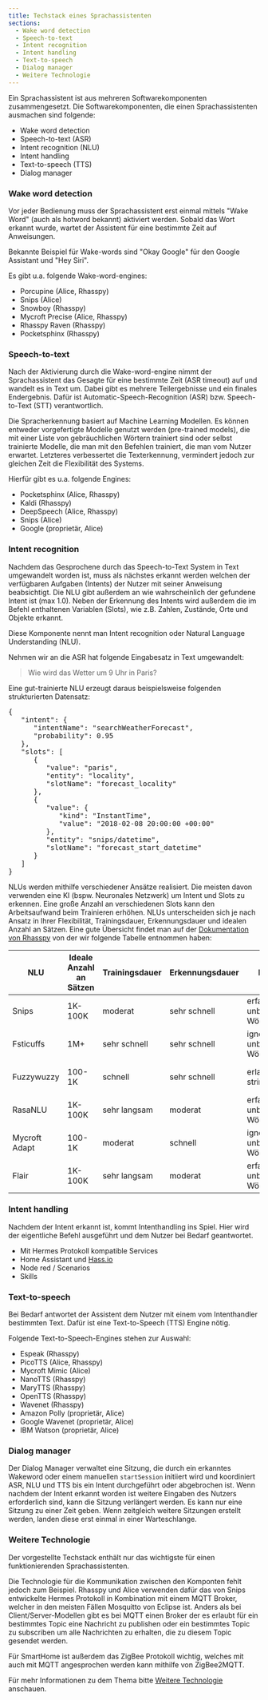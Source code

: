 ```yaml
---
title: Techstack eines Sprachassistenten
sections:
  - Wake word detection
  - Speech-to-text
  - Intent recognition
  - Intent handling
  - Text-to-speech
  - Dialog manager
  - Weitere Technologie
---
```


Ein Sprachassistent ist aus mehreren Softwarekomponenten zusammengesetzt. Die Softwarekomponenten, die einen Sprachassistenten ausmachen sind folgende:

- Wake word detection
- Speech-to-text (ASR)
- Intent recognition (NLU)
- Intent handling
- Text-to-speech (TTS)
- Dialog manager

### Wake word detection

Vor jeder Bedienung muss der Sprachassistent erst einmal mittels "Wake Word" (auch als hotword bekannt) aktiviert werden. Sobald das Wort erkannt wurde, wartet der Assistent für eine bestimmte Zeit auf Anweisungen.

Bekannte Beispiel für Wake-words sind "Okay Google" für den Google Assistant und "Hey Siri".

Es gibt u.a. folgende Wake-word-engines:

- Porcupine (Alice, Rhasspy)
- Snips (Alice)
- Snowboy (Rhasspy)
- Mycroft Precise (Alice, Rhasspy)
- Rhasspy Raven (Rhasspy)
- Pocketsphinx (Rhasspy)

### Speech-to-text

Nach der Aktivierung durch die Wake-word-engine nimmt der Sprachassistent das Gesagte für eine bestimmte Zeit (ASR timeout) auf und wandelt es in Text um. Dabei gibt es mehrere Teilergebnisse und ein finales Endergebnis. Dafür ist Automatic-Speech-Recognition (ASR) bzw. Speech-to-Text (STT) verantwortlich.

Die Spracherkennung basiert auf Machine Learning Modellen. Es können entweder vorgefertigte Modelle genutzt werden (pre-trained models), die mit einer Liste von gebräuchlichen Wörtern trainiert sind oder selbst trainierte Modelle, die man mit den Befehlen trainiert, die man vom Nutzer erwartet. Letzteres verbessertet die Texterkennung, vermindert jedoch zur gleichen Zeit die Flexibilität des Systems.

Hierfür gibt es u.a. folgende Engines:

- Pocketsphinx (Alice, Rhasspy)
- Kaldi (Rhasspy)
- DeepSpeech (Alice, Rhasspy)
- Snips (Alice)
- Google (proprietär, Alice)

### Intent recognition

Nachdem das Gesprochene durch das Speech-to-Text System in Text umgewandelt worden ist, muss als nächstes erkannt werden welchen der verfügbaren Aufgaben (Intents) der Nutzer mit seiner Anweisung beabsichtigt. Die NLU gibt außerdem an wie wahrscheinlich der gefundene Intent ist (max 1.0). Neben der Erkennung des Intents wird außerdem die im Befehl enthaltenen Variablen (Slots), wie z.B. Zahlen, Zustände, Orte und Objekte erkannt.

Diese Komponente nennt man Intent recognition oder Natural Language Understanding (NLU).

Nehmen wir an die ASR hat folgende Eingabesatz in Text umgewandelt:

<blockquote class="blockquote">
  <p class="mb-0">Wie wird das Wetter um 9 Uhr in Paris?</p>
</blockquote>

Eine gut-trainierte NLU erzeugt daraus beispielsweise folgenden strukturierten Datensatz:
<pre>
{
   "intent": {
      "intentName": "searchWeatherForecast",
      "probability": 0.95
   },
   "slots": [
      {
         "value": "paris",
         "entity": "locality",
         "slotName": "forecast_locality"
      },
      {
         "value": {
            "kind": "InstantTime",
            "value": "2018-02-08 20:00:00 +00:00"
         },
         "entity": "snips/datetime",
         "slotName": "forecast_start_datetime"
      }
   ]
}
</pre>

NLUs werden mithilfe verschiedener Ansätze realisiert. Die meisten davon verwenden eine KI (bspw. Neuronales Netzwerk) um Intent und Slots zu erkennen. Eine große Anzahl an verschiedenen Slots kann den Arbeitsaufwand beim Trainieren erhöhen. NLUs unterscheiden sich je nach Ansatz in Ihrer Flexibilität, Trainingsdauer, Erkennungsdauer und idealen Anzahl an Sätzen. Eine gute Übersicht findet man auf der [Dokumentation von Rhasspy][RHASPY-NLU] von der wir folgende Tabelle entnommen haben:

[RHASPY-NLU]: https://rhasspy.readthedocs.io/en/latest/intent-recognition/

<link rel="stylesheet" type="text/css" href="/assets/css/index.css">

<table style="width:100%">
<colgroup>
<col width="10%" />
<col width="15%" />
<col width="15%" />
<col width="15%" />
<col width="20%" />
<col width="15%" />
<col width="5%" />
<col width="5%" />
</colgroup>
<thead>
<tr class="header" >
<th>NLU</th>
<th>Ideale Anzahl an Sätzen</th>
<th>Trainingsdauer</th>
<th>Erkennungsdauer</th>
<th>Flexibilität</th>
<th>Lizenz</th>
<th>Alice</th>
<th>Rhasspy</th>
</tr>
</thead>
<tbody>
<tr>
<td>Snips</td>
<td>1K-100K</td>
<td>moderat</td>
<td>sehr schnell</td>
<td>erfasst unbekannte Wörter/Einheiten</td>
<td>Apache 2 Lizenz</td>
<td>✗</td>
<td>✗</td>
</tr>
<tr>
<td>Fsticuffs</td>
<td>1M+</td>
<td>sehr schnell</td>
<td>sehr schnell</td>
<td>ignoriert unbekannte Wörter</td>
<td>–</td>
<td></td>
<td>✗</td>
</tr>
<tr>
<td>Fuzzywuzzy</td>
<td>100-1K</td>
<td>schnell</td>
<td>sehr schnell</td>
<td>erlaubt fuzzy string matching</td>
<td>GPL 2.0 Lizenz</td>
<td></td>
<td>✗</td>
</tr>
<tr>
<td>RasaNLU</td>
<td>1K-100K</td>
<td>sehr langsam</td>
<td>moderat</td>
<td>erfasst unbekannte Wörter</td>
<td>Apache 2 Lizenz</td>
<td></td>
<td>✗</td>
</tr>
<tr>
<td>Mycroft Adapt</td>
<td>100-1K</td>
<td>moderat</td>
<td>schnell</td>
<td>ignoriert unbekannte Wörter</td>
<td>–</td>
<td></td>
<td>✗</td>
</tr>
<tr>
<td>Flair</td>
<td>1K-100K</td>
<td>sehr langsam</td>
<td>moderat</td>
<td>erfasst unbekannte Wörter</td>
<td>–</td>
<td></td>
<td>✗</td>
</tr>
</tbody>
</table>

### Intent handling

Nachdem der Intent erkannt ist, kommt Intenthandling ins Spiel. Hier wird der eigentliche Befehl ausgeführt und dem Nutzer bei Bedarf geantwortet.

- Mit Hermes Protokoll kompatible Services
- Home Assistant und [Hass.io](http://Hass.io)
- Node red / Scenarios
- Skills

### Text-to-speech

Bei Bedarf antwortet der Assistent dem Nutzer mit einem vom Intenthandler bestimmten Text. Dafür ist eine Text-to-Speech (TTS) Engine nötig.

Folgende Text-to-Speech-Engines stehen zur Auswahl:

- Espeak (Rhasspy)
- PicoTTS (Alice, Rhasspy)
- Mycroft Mimic (Alice)
- NanoTTS (Rhasspy)
- MaryTTS (Rhasspy)
- OpenTTS (Rhasspy)
- Wavenet (Rhasspy)
- Amazon Polly (proprietär, Alice)
- Google Wavenet (proprietär, Alice)
- IBM Watson (proprietär, Alice)

### Dialog manager

Der Dialog Manager verwaltet eine Sitzung, die durch ein erkanntes Wakeword oder einem manuellen `startSession` initiiert wird und koordiniert ASR, NLU und TTS bis ein Intent durchgeführt oder abgebrochen ist. Wenn nachdem der Intent erkannt worden ist weitere Eingaben des Nutzers erforderlich sind, kann die Sitzung verlängert werden. Es kann nur eine Sitzung zu einer Zeit geben. Wenn zeitgleich weitere Sitzungen erstellt werden, landen diese erst einmal in einer Warteschlange.

### Weitere Technologie

Der vorgestellte Techstack enthält nur das wichtigste für einen funktionierenden Sprachassistenten.

Die Technologie für die Kommunikation zwischen den Komponten fehlt jedoch zum Beispiel. Rhasspy und Alice verwenden dafür das von Snips entwickelte Hermes Protokoll in Kombination mit einem MQTT Broker, welcher in den meisten Fällen Mosquitto von Eclipse ist. Anders als bei Client/Server-Modellen gibt es bei MQTT einen Broker der es erlaubt für ein bestimmtes Topic eine Nachricht zu publishen oder ein bestimmtes Topic zu subscriben um alle Nachrichten zu erhalten, die zu diesem Topic gesendet werden.

Für SmartHome ist außerdem das ZigBee Protokoll wichtig, welches mit auch mit MQTT angesprochen werden kann mithilfe von ZigBee2MQTT.

Für mehr Informationen zu dem Thema bitte [Weitere Technologie](/wissen-weitere-technologie.html) anschauen.